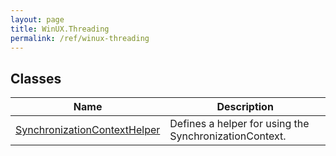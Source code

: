 ```yaml
---
layout: page
title: WinUX.Threading
permalink: /ref/winux-threading
---
```


## Classes

| Name | Description |
|---|---|
| [SynchronizationContextHelper](winux-threading-synchronizationcontexthelper) | Defines a helper for using the SynchronizationContext. |